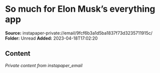 # So much for Elon Musk’s everything app

**Source:** instapaper-private://email/9fcf6b3a1d5ba1837f73d3235711915c/
**Folder:** Unread
**Added:** 2023-04-18T17:02:20




## Content
*Private content from instapaper_email*
